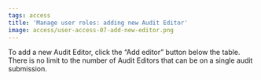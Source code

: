 ```yaml
---
tags: access
title: 'Manage user roles: adding new Audit Editor'
image: access/user-access-07-add-new-editor.png
---
```


To add a new Audit Editor, click the “Add editor” button below the table. There is no limit to the number of Audit Editors that can be on a single audit submission. 
